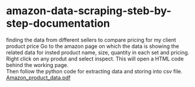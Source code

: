 # amazon-data-scraping-steb-by-step-documentation
finding the data from different sellers to compare pricing for my client product price
Go to the amazon page on which the data is showing the related data for insted product name, size, quantity in each set and pricing.
Right click on any produt and select inspect.
This will open a HTML code behind the working page.   
Then follow the python code for extracting data and storing into csv file.
[Amazon_product_data.pdf](https://github.com/As77022/amazon-data-WebScraping/files/13483799/Amazon_product_data.pdf)
